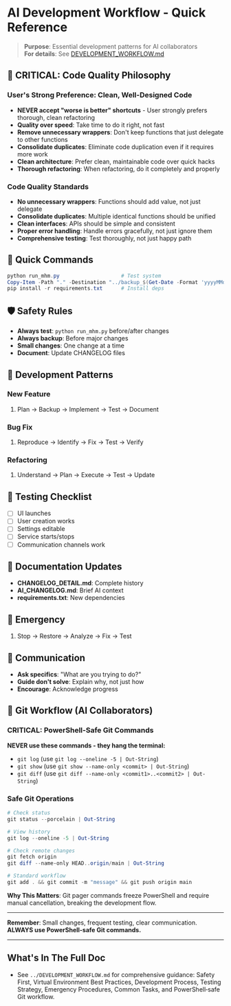 # AI Development Workflow - Quick Reference

> **Purpose**: Essential development patterns for AI collaborators  
> **For details**: See [DEVELOPMENT_WORKFLOW.md](../DEVELOPMENT_WORKFLOW.md)

## 🎯 **CRITICAL: Code Quality Philosophy**

### **User's Strong Preference: Clean, Well-Designed Code**
- **NEVER accept "worse is better" shortcuts** - User strongly prefers thorough, clean refactoring
- **Quality over speed**: Take time to do it right, not fast
- **Remove unnecessary wrappers**: Don't keep functions that just delegate to other functions
- **Consolidate duplicates**: Eliminate code duplication even if it requires more work
- **Clean architecture**: Prefer clean, maintainable code over quick hacks
- **Thorough refactoring**: When refactoring, do it completely and properly

### **Code Quality Standards**
- **No unnecessary wrappers**: Functions should add value, not just delegate
- **Consolidate duplicates**: Multiple identical functions should be unified
- **Clean interfaces**: APIs should be simple and consistent
- **Proper error handling**: Handle errors gracefully, not just ignore them
- **Comprehensive testing**: Test thoroughly, not just happy path

## 🚀 Quick Commands
```powershell
python run_mhm.py                    # Test system
Copy-Item -Path "." -Destination "../backup_$(Get-Date -Format 'yyyyMMdd_HHmmss')" -Recurse  # Backup
pip install -r requirements.txt      # Install deps
```

## 🛡️ Safety Rules
- **Always test**: `python run_mhm.py` before/after changes
- **Always backup**: Before major changes
- **Small changes**: One change at a time
- **Document**: Update CHANGELOG files

## 🔧 Development Patterns

### **New Feature**
1. Plan → Backup → Implement → Test → Document

### **Bug Fix**
1. Reproduce → Identify → Fix → Test → Verify

### **Refactoring**
1. Understand → Plan → Execute → Test → Update

## 🧪 Testing Checklist
- [ ] UI launches
- [ ] User creation works
- [ ] Settings editable
- [ ] Service starts/stops
- [ ] Communication channels work

## 📝 Documentation Updates
- **CHANGELOG_DETAIL.md**: Complete history
- **AI_CHANGELOG.md**: Brief AI context
- **requirements.txt**: New dependencies

## 🚨 Emergency
1. Stop → Restore → Analyze → Fix → Test

## 💬 Communication
- **Ask specifics**: "What are you trying to do?"
- **Guide don't solve**: Explain why, not just how
- **Encourage**: Acknowledge progress

## 🔄 Git Workflow (AI Collaborators)

### **CRITICAL: PowerShell-Safe Git Commands**
**NEVER use these commands - they hang the terminal:**
- `git log` (use `git log --oneline -5 | Out-String`)
- `git show` (use `git show --name-only <commit> | Out-String`)
- `git diff` (use `git diff --name-only <commit1>..<commit2> | Out-String`)

### **Safe Git Operations**
```powershell
# Check status
git status --porcelain | Out-String

# View history
git log --oneline -5 | Out-String

# Check remote changes
git fetch origin
git diff --name-only HEAD..origin/main | Out-String

# Standard workflow
git add . && git commit -m "message" && git push origin main
```

**Why This Matters**: Git pager commands freeze PowerShell and require manual cancellation, breaking the development flow.

---

**Remember**: Small changes, frequent testing, clear communication. **ALWAYS use PowerShell-safe Git commands.**

---

## What's In The Full Doc
- See `../DEVELOPMENT_WORKFLOW.md` for comprehensive guidance: Safety First, Virtual Environment Best Practices, Development Process, Testing Strategy, Emergency Procedures, Common Tasks, and PowerShell‑safe Git workflow.
